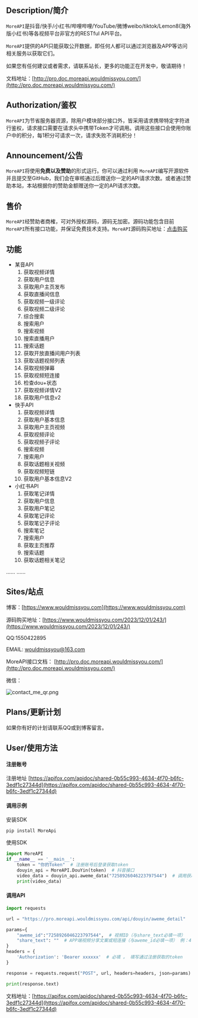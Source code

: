 ## Description/简介

`MoreAPI`是抖音/快手/小红书/哔哩哔哩/YouTube/微博weibo/tiktok/Lemon8(海外版小红书)等各视频平台非官方的RESTful API平台。

`MoreAPI`提供的API只能获取公开数据，即任何人都可以通过浏览器及APP等访问相关服务以获取它们。

如果您有任何建议或者需求，请联系站长，更多的功能正在开发中，敬请期待！

文档地址：[http://pro.doc.moreapi.wouldmissyou.com/](http://pro.doc.moreapi.wouldmissyou.com/)

## Authorization/鉴权

`MoreAPI`为节省服务器资源，除用户模块部分接口外，皆采用请求携带特定字符进行鉴权，请求接口需要在请求头中携带Token才可调用。调用这些接口会使用你账户中的积分，每1积分可请求一次，请求失败不消耗积分！

## Announcement/公告

`MoreAPI`将使用**免费以及赞助**的形式运行。你可以通过利用 `MoreAPI`编写开源软件并且提交至GitHub，我们会在审核通过后赠送你一定的API请求次数。或者通过赞助本站，本站根据你的赞助金额赠送你一定的API请求次数。

## 售价
`MoreAPI`经赞助者商榷，可对外授权源码，源码无加密。源码功能包含目前`MoreAPI`所有接口功能，并保证免费技术支持。`MoreAPI`源码购买地址：[点击购买](https://www.wouldmissyou.com/2023/12/01/243/)

## 功能
- 某音API
  1. 获取视频详情
  2. 获取用户信息
  3. 获取用户主页发布
  4. 获取直播间信息
  5. 获取视频一级评论
  6. 获取视频二级评论
  7. 综合搜索
  8. 搜索用户
  9. 搜索视频
  10. 搜索直播用户
  11. 搜索话题
  12. 获取开放直播间用户列表
  13. 获取话题视频列表
  14. 获取视频弹幕
  15. 获取视频短连接
  16. 检查dou+状态
  17. 获取视频详情V2
  18. 获取用户信息v2
- 快手API
  1. 获取视频详情
  2. 获取用户基本信息
  3. 获取用户主页视频
  4. 获取视频评论
  5. 获取视频子评论
  6. 搜索视频
  7. 搜索用户
  8. 获取话题相关视频
  9. 获取视频短链
  10. 获取用户基本信息V2
- 小红书API
  1. 获取笔记详情
  2. 获取用户信息
  3. 获取用户笔记
  4. 获取笔记评论
  5. 获取笔记子评论
  6. 搜索笔记
  7. 搜索用户
  8. 获取主页推荐
  9. 搜索话题
  10. 获取话题相关笔记

......
......


## Sites/站点

博客：[https://www.wouldmissyou.com](https://www.wouldmissyou.com)

源码购买地址：[https://www.wouldmissyou.com/2023/12/01/243/](https://www.wouldmissyou.com/2023/12/01/243/)

QQ:1550422895

EMAIL: wouldmissyou@163.com

MoreAPI接口文档： [http://pro.doc.moreapi.wouldmissyou.com/](http://pro.doc.moreapi.wouldmissyou.com/)

微信：

![contact_me_qr.png](https://api.apifox.com/api/v1/projects/3641880/resources/422815/image-preview)
## Plans/更新计划

如果你有好的计划请联系QQ或到博客留言。

## User/使用方法

#### 注册账号

注册地址  [https://apifox.com/apidoc/shared-0b55c993-4634-4f70-b6fc-3edf1c27344d](https://apifox.com/apidoc/shared-0b55c993-4634-4f70-b6fc-3edf1c27344d)

#### 调用示例

安装SDK
```shell
pip install MoreApi
```
使用SDK
```python
import MoreAPI
if __name__ == '__main__':
    token = "你的Token"  # 注册账号后登录获取token
    douyin_api = MoreAPI.DouYin(token)  # 抖音接口
    video_data = douyin_api.aweme_data("7258926046223797544")  # 调用获取抖音单一视频信息API
    print(video_data)
```

#### 调用API

```python
import requests

url = "https://pro.moreapi.wouldmissyou.com/api/douyin/aweme_detail"

params={
    "aweme_id":"7258926046223797544",  # 视频ID（与share_text必填一项）
    "share_text": ""  # APP端视频分享文案或短连接（与aweme_id必填一项） 例：4.38 KJi:/ U@y.TY 01/11 生活可以忙碌疲惫，但心态要简单快乐！ https://v.douyin.com/iRJwHFGy/ 复制此链接，打开Dou音搜索，直接观看视频！
}
headers = {
    'Authorization': 'Bearer xxxxxx'  # 必填 。 填写通过注册获取的token
}

response = requests.request("POST", url, headers=headers, json=params)

print(response.text)

```

文档地址：[https://apifox.com/apidoc/shared-0b55c993-4634-4f70-b6fc-3edf1c27344d](https://apifox.com/apidoc/shared-0b55c993-4634-4f70-b6fc-3edf1c27344d)